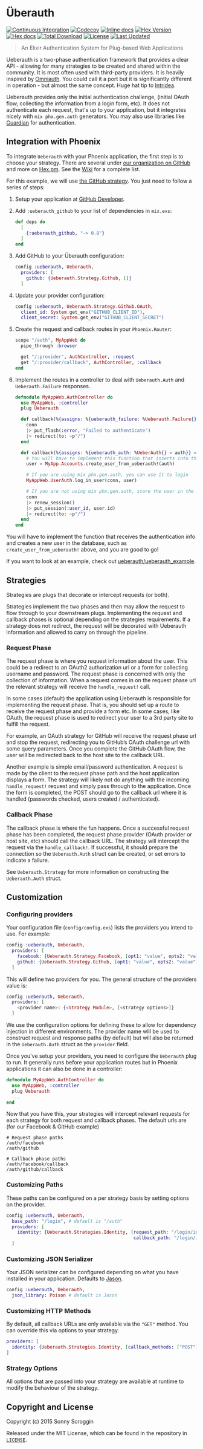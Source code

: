 # Überauth

[![Continuous Integration](https://github.com/ueberauth/ueberauth/actions/workflows/ci.yml/badge.svg)](https://github.com/ueberauth/ueberauth/actions/workflows/ci.yml)
[![Codecov](https://codecov.io/gh/ueberauth/ueberauth/branch/master/graph/badge.svg)](https://codecov.io/gh/ueberauth/ueberauth)
[![Inline docs](http://inch-ci.org/github/ueberauth/ueberauth.svg)](http://inch-ci.org/github/ueberauth/ueberauth)
[![Hex Version](http://img.shields.io/hexpm/v/ueberauth.svg)](https://hex.pm/packages/ueberauth)
[![Hex docs](http://img.shields.io/badge/hex.pm-docs-green.svg)](https://hexdocs.pm/ueberauth)
[![Total Download](https://img.shields.io/hexpm/dt/ueberauth.svg)](https://hex.pm/packages/ueberauth)
[![License](https://img.shields.io/hexpm/l/ueberauth.svg)](https://github.com/ueberauth/ueberauth/blob/master/LICENSE)
[![Last Updated](https://img.shields.io/github/last-commit/ueberauth/ueberauth.svg)](https://github.com/ueberauth/ueberauth/commits/master)

> An Elixir Authentication System for Plug-based Web Applications

Ueberauth is a two-phase authentication framework that provides a clear API -
allowing for many strategies to be created and shared within the community. It
is most often used with third-party providers. It is heavily inspired by
[Omniauth](https://github.com/intridea/omniauth). You could call it a port but
it is significantly different in operation - but almost the same concept.
Huge hat tip to [Intridea](https://github.com/intridea).

Ueberauth provides only the initial authentication challenge, (initial OAuth
flow, collecting the information from a login form, etc). It does not
authenticate each request, that's up to your application, but it integrates
nicely with `mix phx.gen.auth` generators. You may also use libraries
like [Guardian](https://github.com/ueberauth/guardian) for authentication.

## Integration with Phoenix

To integrate `Ueberauth` with your Phoenix application, the first step
is to choose your strategy. There are several under [our organization on
GitHub](https://github.com/ueberauth) and more on [Hex.pm](https://hex.pm).
See the [Wiki](https://github.com/ueberauth/ueberauth/wiki/List-of-Strategies)
for a complete list.

For this example, we will use [the GitHub strategy](https://github.com/ueberauth/ueberauth_github).
You just need to follow a series of steps:

1.  Setup your application at [GitHub Developer](https://developer.github.com).

2.  Add `:ueberauth_github` to your list of dependencies in `mix.exs`:

    ```elixir
    def deps do
      [
        {:ueberauth_github, "~> 0.8"}
      ]
    end
    ```

3.  Add GitHub to your Überauth configuration:

    ```elixir
    config :ueberauth, Ueberauth,
      providers: [
        github: {Ueberauth.Strategy.Github, []}
      ]
    ```

4.  Update your provider configuration:

    ```elixir
    config :ueberauth, Ueberauth.Strategy.Github.OAuth,
      client_id: System.get_env("GITHUB_CLIENT_ID"),
      client_secret: System.get_env("GITHUB_CLIENT_SECRET")
    ```

5.  Create the request and callback routes in your `Phoenix.Router`:

    ```elixir
    scope "/auth", MyAppWeb do
      pipe_through :browser

      get "/:provider", AuthController, :request
      get "/:provider/callback", AuthController, :callback
    end
    ```

6.  Implement the routes in a controller to deal with `Ueberauth.Auth`
    and `Ueberauth.Failure` responses.

    ```elixir
    defmodule MyAppWeb.AuthController do
      use MyAppWeb, :controller
      plug Ueberauth
    
      def callback(%{assigns: %{ueberauth_failure: %Ueberauth.Failure{}}} = conn, _params) do
        conn
        |> put_flash(:error, "Failed to authenticate")
        |> redirect(to: ~p"/")
      end
    
      def callback(%{assigns: %{ueberauth_auth: %UeberAuth{} = auth}} = conn, _params) do
        # You will have to implement this function that inserts into the database
        user = MyApp.Accounts.create_user_from_ueberauth!(auth)

        # If you are using mix phx.gen.auth, you can use it to login
        MyAppWeb.UserAuth.log_in_user(conn, user)

        # If you are not using mix phx.gen.auth, store the user in the session
        conn
        |> renew_session()
        |> put_session(:user_id, user.id)
        |> redirect(to: ~p"/")
      end
    end
    ```

You will have to implement the function that receives the authentication info
and creates a new user in the database, such as `create_user_from_ueberauth!`
above, and you are good to go!

If you want to look at an example, check out
[ueberauth/ueberauth_example](https://github.com/ueberauth/ueberauth_example).

## Strategies

Strategies are plugs that decorate or intercept requests (or both).

Strategies implement the two phases and then may allow the request to flow
through to your downstream plugs. Implementing the request and callback phases
is optional depending on the strategies requirements. If a strategy does not
redirect, the request will be decorated with Ueberauth information and
allowed to carry on through the pipeline.

### Request Phase

The request phase is where you request information about the user. This could
be a redirect to an OAuth2 authorization url or a form for collecting username
and password. The request phase is concerned with only the collection of
information. When a request comes in on the request phase url the relevant
strategy will receive the `handle_request!` call.

In some cases (default) the application using Ueberauth is responsible for
implementing the request phase. That is, you should set up a route to receive
the request phase and provide a form etc. In some cases, like OAuth, the
request phase is used to redirect your user to a 3rd party site to fulfill
the request.

For example, an OAuth strategy for GitHub will receive the request phase url
and stop the request, redirecting you to GitHub’s OAuth challenge url with
some query parameters. Once you complete the GitHub OAuth flow, the user will
be redirected back to the host site to the callback URL.

Another example is simple email/password authentication. A request is made by
the client to the request phase path and the host application displays a form.
The strategy will likely not do anything with the incoming `handle_request!`
request and simply pass through to the application. Once the form is completed,
the POST should go to the callback url where it is handled (passwords checked,
users created / authenticated).

### Callback Phase

The callback phase is where the fun happens. Once a successful request phase
has been completed, the request phase provider (OAuth provider or host site,
etc) should call the callback URL. The strategy will intercept the request via
the `handle_callback!`. If successful, it should prepare the connection so the
`Ueberauth.Auth` struct can be created, or set errors to indicate a failure.

See `Ueberauth.Strategy` for more information on constructing the `Ueberauth.Auth`
struct.

## Customization

### Configuring providers

Your configuration file (`config/config.exs`) lists the providers you intend to use. For example:

```elixir
config :ueberauth, Ueberauth,
  providers: [
    facebook: {Ueberauth.Strategy.Facebook, [opt1: "value", opts2: "value"]},
    github: {Ueberauth.Strategy.Github, [opt1: "value", opts2: "value"]}
  ]
```

This will define two providers for you. The general structure of the providers value is:

```elixir
config :ueberauth, Ueberauth,
  providers: [
    <provider name>: {<Strategy Module>, [<strategy options>]}
  ]
```

We use the configuration options for defining these to allow for dependency
injection in different environments. The provider name will be used to construct
request and response paths (by default) but will also be returned in the
`Ueberauth.Auth` struct as the `provider` field.

Once you've setup your providers, you need to configure the `Ueberauth` plug to
run. It generally runs before your application routes but in Phoenix applications
it can also be done in a controller:

```elixir
defmodule MyAppWeb.AuthController do
  use MyAppWeb, :controller
  plug Ueberauth
  ...
end
```

Now that you have this, your strategies will intercept relevant requests for
each strategy for both request and callback phases. The default urls are (for
our Facebook & GitHub example)

```
# Request phase paths
/auth/facebook
/auth/github

# Callback phase paths
/auth/facebook/callback
/auth/github/callback
```

### Customizing Paths

These paths can be configured on a per strategy basis by setting options on
the provider.

```elixir
config :ueberauth, Ueberauth,
  base_path: "/login", # default is "/auth"
  providers: [
    identity: {Ueberauth.Strategies.Identity, [request_path: "/login/identity",
                                               callback_path: "/login/identity/callback"]}
  ]
```

### Customizing JSON Serializer

Your JSON serializer can be configured depending on what you have installed in
your application. Defaults to [Jason](https://github.com/michalmuskala/jason).

```elixir
config :ueberauth, Ueberauth,
  json_library: Poison # default is Jason
```

### Customizing HTTP Methods

By default, all callback URLs are only available via the `"GET"` method. You
can override this via options to your strategy.

```elixir
providers: [
  identity: {Ueberauth.Strategies.Identity, [callback_methods: ["POST"]]}
]
```

### Strategy Options

All options that are passed into your strategy are available at runtime to
modify the behaviour of the strategy.

## Copyright and License

Copyright (c) 2015 Sonny Scroggin

Released under the MIT License, which can be found in the repository in [`LICENSE`](https://raw.githubusercontent.com/ueberauth/ueberauth/master/LICENSE).
